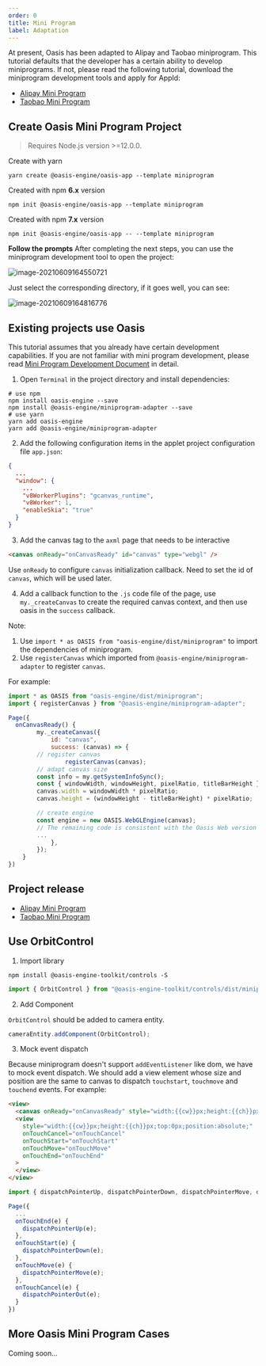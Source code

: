 ```yaml
---
order: 0
title: Mini Program
label: Adaptation
---
```


At present, Oasis has been adapted to Alipay and Taobao miniprogram. This tutorial defaults that the developer has a certain ability to develop miniprograms. If not, please read the following tutorial, download the miniprogram development tools and apply for AppId:

- [Alipay Mini Program](https://opendocs.alipay.com/mini/developer)
- [Taobao Mini Program](https://miniapp.open.taobao.com/docV3.htm?docId=119114&docType=1&tag=dev)

## Create Oasis Mini Program Project

> Requires Node.js version >=12.0.0.

Create with yarn

```shell
yarn create @oasis-engine/oasis-app --template miniprogram
```

Created with npm **6.x** version

```
npm init @oasis-engine/oasis-app --template miniprogram
```

Created with npm **7.x** version

```shell
npm init @oasis-engine/oasis-app -- --template miniprogram
```

**Follow the prompts** After completing the next steps, you can use the miniprogram development tool to open the project:

![image-20210609164550721](https://gw.alipayobjects.com/zos/OasisHub/3e2df40f-6ccd-4442-85f8-69233d04b3b5/image-20210609164550721.png)

Just select the corresponding directory, if it goes well, you can see:

![image-20210609164816776](https://gw.alipayobjects.com/zos/OasisHub/04386e9c-b882-41f7-8aa6-a1bf990d578b/image-20210609164816776.png)

## Existing projects use Oasis

This tutorial assumes that you already have certain development capabilities. If you are not familiar with mini program development, please read [Mini Program Development Document](https://opendocs.alipay.com/mini/developer) in detail.

1. Open `Terminal` in the project directory and install dependencies:

```shell
# use npm
npm install oasis-engine --save
npm install @oasis-engine/miniprogram-adapter --save
# use yarn
yarn add oasis-engine
yarn add @oasis-engine/miniprogram-adapter
```

2. Add the following configuration items in the applet project configuration file `app.json`:

```json
{
  ...
  "window": {
    ...
    "v8WorkerPlugins": "gcanvas_runtime",
    "v8Worker": 1,
    "enableSkia": "true"
  }
}
```

3. Add the canvas tag to the `axml` page that needs to be interactive

```html
<canvas onReady="onCanvasReady" id="canvas" type="webgl" />
```

Use `onReady` to configure `canvas` initialization callback. Need to set the id of `canvas`, which will be used later.

4. Add a callback function to the `.js` code file of the page, use `my._createCanvas` to create the required canvas context, and then use oasis in the `success` callback.

Note:

1. Use `import * as OASIS from "oasis-engine/dist/miniprogram"` to import the dependencies of miniprogram.
2. Use `registerCanvas` which imported from `@oasis-engine/miniprogram-adapter` to register `canvas`.

For example:

```js
import * as OASIS from "oasis-engine/dist/miniprogram";
import { registerCanvas } from "@oasis-engine/miniprogram-adapter";

Page({
  onCanvasReady() {
		my._createCanvas({
			id: "canvas",
			success: (canvas) => {
        // register canvas
				registerCanvas(canvas);
        // adapt canvas size
        const info = my.getSystemInfoSync();
        const { windowWidth, windowHeight, pixelRatio, titleBarHeight } = info;
        canvas.width = windowWidth * pixelRatio;
        canvas.height = (windowHeight - titleBarHeight) * pixelRatio;

        // create engine
        const engine = new OASIS.WebGLEngine(canvas);
        // The remaining code is consistent with the Oasis Web version
        ...
			},
		});
	}
})
```

## Project release

- [Alipay Mini Program](https://opendocs.alipay.com/mini/introduce/release)
- [Taobao Mini Program](https://developer.alibaba.com/docs/doc.htm?spm=a219a.7629140.0.0.258775fexQgSFj&treeId=635&articleId=117321&docType=1)

## Use OrbitControl

1. Import library

```shell
npm install @oasis-engine-toolkit/controls -S
```

```typescript
import { OrbitControl } from "@oasis-engine-toolkit/controls/dist/miniprogram";
```

2. Add Component

`OrbitControl` should be added to camera entity.

```typescript
cameraEntity.addComponent(OrbitControl);
```

3. Mock event dispatch

Because miniprogram doesn't support `addEventListener` like dom, we have to mock event dispatch. We should add a view element whose size and position are the same to canvas to dispatch `touchstart`, `touchmove` and `touchend` events. For example:

```html
<view>
  <canvas onReady="onCanvasReady" style="width:{{cw}}px;height:{{ch}}px" type="webgl"> </canvas>
  <view
    style="width:{{cw}}px;height:{{ch}}px;top:0px;position:absolute;"
    onTouchCancel="onTouchCancel"
    onTouchStart="onTouchStart"
    onTouchMove="onTouchMove"
    onTouchEnd="onTouchEnd"
  >
  </view>
</view>
```

```typescript
import { dispatchPointerUp, dispatchPointerDown, dispatchPointerMove, dispatchPointerOut } from "@oasis-engine/miniprogram-adapter";

Page({
  ...
  onTouchEnd(e) {
    dispatchPointerUp(e);
  },
  onTouchStart(e) {
    dispatchPointerDown(e);
  },
  onTouchMove(e) {
    dispatchPointerMove(e);
  },
  onTouchCancel(e) {
    dispatchPointerOut(e);
  }
})
```

## More Oasis Mini Program Cases

Coming soon...
